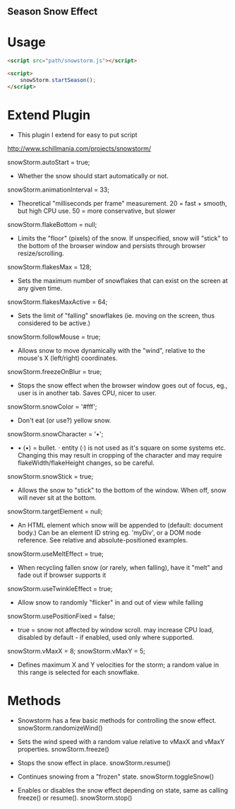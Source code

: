 ## Season Snow Effect

# Usage
```html
<script src="path/snowstorm.js"></script>
```

```html
<script>
	snowStorm.startSeason();
</script>
```


# Extend Plugin

 - This plugin I extend for easy to put script 

http://www.schillmania.com/projects/snowstorm/

snowStorm.autoStart = true;
- Whether the snow should start automatically or not.

snowStorm.animationInterval = 33;
- Theoretical "milliseconds per frame" measurement. 20 = fast + smooth, but high CPU use. 50 = more conservative, but slower

snowStorm.flakeBottom = null;
- Limits the "floor" (pixels) of the snow. If unspecified, snow will "stick" to the bottom of the browser window and persists through browser resize/scrolling.

snowStorm.flakesMax = 128;
- Sets the maximum number of snowflakes that can exist on the screen at any given time.

snowStorm.flakesMaxActive = 64;
- Sets the limit of "falling" snowflakes (ie. moving on the screen, thus considered to be active.)

snowStorm.followMouse = true;
- Allows snow to move dynamically with the "wind", relative to the mouse's X (left/right) coordinates.

snowStorm.freezeOnBlur = true;
- Stops the snow effect when the browser window goes out of focus, eg., user is in another tab. Saves CPU, nicer to user.

snowStorm.snowColor = '#fff';
- Don't eat (or use?) yellow snow.

snowStorm.snowCharacter = '•';
- &bull; (•) = bullet. &middot; entity (·) is not used as it's square on some systems etc. Changing this may result in cropping of the character and may require flakeWidth/flakeHeight changes, so be careful.

snowStorm.snowStick = true;
- Allows the snow to "stick" to the bottom of the window. When off, snow will never sit at the bottom.

snowStorm.targetElement = null;
- An HTML element which snow will be appended to (default: document body.) Can be an element ID string eg. 'myDiv', or a DOM node reference. See relative and absolute-positioned examples.

snowStorm.useMeltEffect = true;
- When recycling fallen snow (or rarely, when falling), have it "melt" and fade out if browser supports it

snowStorm.useTwinkleEffect = true;
- Allow snow to randomly "flicker" in and out of view while falling

snowStorm.usePositionFixed = false;
- true = snow not affected by window scroll. may increase CPU load, disabled by default - if enabled, used only where supported.

snowStorm.vMaxX = 8;
snowStorm.vMaxY = 5;
- Defines maximum X and Y velocities for the storm; a random value in this range is selected for each snowflake.

# Methods
- Snowstorm has a few basic methods for controlling the snow effect.
snowStorm.randomizeWind()

- Sets the wind speed with a random value relative to vMaxX and vMaxY properties.
snowStorm.freeze()

- Stops the snow effect in place.
snowStorm.resume()

- Continues snowing from a "frozen" state.
snowStorm.toggleSnow()

- Enables or disables the snow effect depending on state, same as calling freeze() or resume().
snowStorm.stop()
